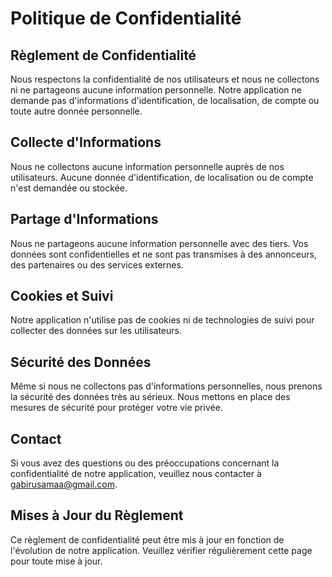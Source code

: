 # Politique de Confidentialité

## Règlement de Confidentialité

Nous respectons la confidentialité de nos utilisateurs et nous ne collectons ni ne partageons aucune information personnelle. Notre application ne demande pas d'informations d'identification, de localisation, de compte ou toute autre donnée personnelle.

## Collecte d'Informations

Nous ne collectons aucune information personnelle auprès de nos utilisateurs. Aucune donnée d'identification, de localisation ou de compte n'est demandée ou stockée.

## Partage d'Informations

Nous ne partageons aucune information personnelle avec des tiers. Vos données sont confidentielles et ne sont pas transmises à des annonceurs, des partenaires ou des services externes.

## Cookies et Suivi

Notre application n'utilise pas de cookies ni de technologies de suivi pour collecter des données sur les utilisateurs.

## Sécurité des Données

Même si nous ne collectons pas d'informations personnelles, nous prenons la sécurité des données très au sérieux. Nous mettons en place des mesures de sécurité pour protéger votre vie privée.

## Contact

Si vous avez des questions ou des préoccupations concernant la confidentialité de notre application, veuillez nous contacter à gabirusamaa@gmail.com.

## Mises à Jour du Règlement

Ce règlement de confidentialité peut être mis à jour en fonction de l'évolution de notre application. Veuillez vérifier régulièrement cette page pour toute mise à jour.
